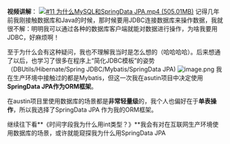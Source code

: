 **视频讲解**：
[![#11 为什么MySQL和SpringData JPA.mp4 (505.01MB)](https://gw.alipayobjects.com/mdn/prod_resou/afts/img/A*NNs6TKOR3isAAAAAAAAAAABkARQnAQ)]()
记得几年前我刚接触数据库和Java的时候，那时候要用JDBC连接数据库来操作数据，我就很不解：明明我可以通过各种的数据库客户端就能对数据进行操作，为啥我要用JDBC，好麻烦啊！

至于为什么会有这种疑问，我也不理解我当时是怎么想的（哈哈哈哈）。后来想通了以后，也学习了很多在程序上“简化JDBC模板”的姿势（DBUtils/Hibernate/Spring JDBC/Mybatis/SpringData JPA)
![image.png](https://cdn.nlark.com/yuque/0/2022/png/1285871/1649118941741-5bd11e0c-0e31-41be-b4d0-e77c39f785d2.png#averageHue=%23f5f2f0&clientId=uc01764e5-5ac6-4&from=paste&id=u08512fe1&originHeight=330&originWidth=1790&originalType=url&ratio=1&rotation=0&showTitle=false&size=127970&status=done&style=none&taskId=u649c6d57-bd11-43f0-a21a-0ba1bd64958&title=)
我在生产环境中接触过的都是Mybatis，但这一次我在asutin项目中决定使用**SpringData JPA作为ORM框架**。

在austin项目里使用数据库的场景都是**非常轻量级**的，我个人也偏好在于**单表操作**，所以我选择了SpringData JPA 作为我的ORM框架。

继续往下看**《时间字段我为什么用int类型？》**我会有对在互联网生产环境使用数据库的场景，或许就能窥探我为什么用SpringData JPA

